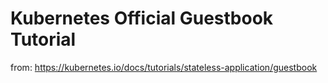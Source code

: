 # Kubernetes Official Guestbook Tutorial
from: https://kubernetes.io/docs/tutorials/stateless-application/guestbook